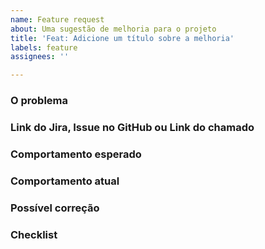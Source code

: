 ```yaml
---
name: Feature request
about: Uma sugestão de melhoria para o projeto
title: 'Feat: Adicione um título sobre a melhoria'
labels: feature
assignees: ''

---
```


### O problema

<!-- Obrigatório. Descreva de forma detalhada o problema e por que você considera um bug. -->

### Link do Jira, Issue no GitHub ou Link do chamado

<!-- Obrigatório. Adicione aqui todos os links de onde originou essa tarefa -->

### Comportamento esperado

<!-- Obrigatório. Descreva o que deveria estar acontecendo. -->

### Comportamento atual

<!-- Obrigatório. Descreva o que está acontecendo. -->

### Possível correção

<!-- Opcional. Descreva aqui o que pode ser feito para resolver o problema. -->

### Checklist

<!-- Opcional. Adicione cada tarefa que precisa ser feita. -->

<!-- - [ ] Nome da tarefa -->
